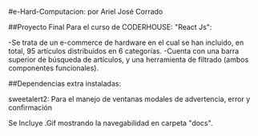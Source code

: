 #e-Hard-Computacion: por Ariel José Corrado


##Proyecto Final Para el curso de CODERHOUSE: "React Js":

-Se trata de un e-commerce de hardware en el cual se han incluido, en total, 95 artículos distribuidos en 6 categorías.
-Cuenta con una barra superior de búsqueda de artículos, y una herramienta de filtrado (ambos componentes funcionales).


##Dependencias extra instaladas:

sweetalert2: Para el manejo de ventanas modales de advertencia, error y confirmación
 

Se Incluye .Gif mostrando la navegabilidad en carpeta "docs".  